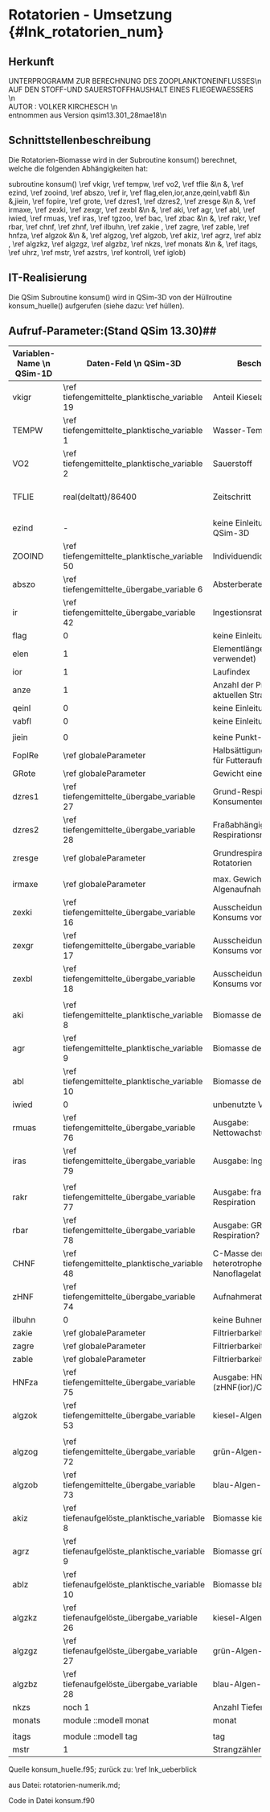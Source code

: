 Rotatorien - Umsetzung {#lnk_rotatorien_num}
===============================

## Herkunft ##
UNTERPROGRAMM ZUR BERECHNUNG DES ZOOPLANKTONEINFLUSSES\n            
AUF DEN STOFF-UND SAUERSTOFFHAUSHALT EINES FLIEGEWAESSERS \n        
AUTOR :      VOLKER KIRCHESCH    \n                                 
entnommen aus Version qsim13.301_28mae18\n 


## Schnittstellenbeschreibung ##
Die Rotatorien-Biomasse wird in der Subroutine konsum() berechnet, welche
die folgenden Abhängigkeiten hat:

subroutine konsum() \ref vkigr, \ref tempw, \ref vo2, \ref tflie  &\n
  &, \ref ezind, \ref zooind, \ref abszo, \ref ir, \ref flag,elen,ior,anze,qeinl,vabfl &\n
  &,jiein, \ref fopire, \ref grote, \ref dzres1, \ref dzres2, \ref zresge  &\n
  &, \ref irmaxe, \ref zexki, \ref zexgr, \ref zexbl                       &\n
  &, \ref aki, \ref agr, \ref abl, \ref iwied, \ref rmuas, \ref iras, \ref tgzoo, \ref bac, \ref zbac    &\n
  &, \ref rakr, \ref rbar, \ref chnf, \ref zhnf, \ref ilbuhn, \ref zakie
  , \ref zagre, \ref zable, \ref hnfza, \ref algzok     &\n
  &, \ref algzog, \ref algzob, \ref akiz, \ref agrz, \ref ablz
  , \ref algzkz, \ref algzgz, \ref algzbz, \ref nkzs, \ref monats    &\n
  &, \ref itags, \ref uhrz, \ref mstr, \ref azstrs, \ref kontroll, \ref iglob)
 
## IT-Realisierung ##
Die QSim Subroutine konsum() wird in QSim-3D von der Hüllroutine konsum_huelle() aufgerufen (siehe dazu: \ref hüllen). 

## Aufruf-Parameter:(Stand QSim 13.30)##
| Variablen-Name \n QSim-1D | Daten-Feld \n QSim-3D | Beschreibung | Einheit |
| ------------------------- | --------------------- | ------------ | ------- |
| vkigr	| \ref tiefengemittelte_planktische_variable 19 | Anteil Kieselalgen | - |
| TEMPW	| \ref tiefengemittelte_planktische_variable 1 | Wasser-Temperatur | °C |
| VO2		| \ref tiefengemittelte_planktische_variable 2 | Sauerstoff | mg/l |
| TFLIE	|  real(deltatt)/86400  | Zeitschritt | TFLIE in d; deltat in s  |
| | | | |
| ezind	| - | keine Einleitungen in QSim-3D | - |
| ZOOIND	| \ref tiefengemittelte_planktische_variable 50 | Individuendichte | 1/l |
| abszo	| \ref tiefengemittelte_übergabe_variable 6 | Absterberate | 1/d |
| ir		| \ref tiefengemittelte_übergabe_variable 42 | Ingestionsrate | mg/(l*h) |
| flag		| 0 | keine Einleitungen | - |
| elen		| 1 | Elementlänge (nicht verwendet) | - |
| ior		| 1 | Laufindex | - |
| anze		| 1 | Anzahl der Profile im aktuellen Strang | - |
| qeinl	| 0 | keine Einleitung | - |
| vabfl	| 0 | keine Einleitung | - |
| | | | |
| jiein	| 0 | keine Punkt-Einleitungen | - |
| FopIRe	| \ref globaleParameter | Halbsättigungskonstante für Futteraufnahme | mg/l |
| GRote	| \ref globaleParameter | Gewicht einer Rotatorie | µg |
| dzres1	| \ref tiefengemittelte_übergabe_variable 27 | Grund-Respiration Konsumenten |  |
| dzres2	| \ref tiefengemittelte_übergabe_variable 28 | Fraßabhängige Respirationsrate |  |
| zresge	| \ref globaleParameter | Grundrespiration Rotatorien | 1/d |
| | | | |
| irmaxe	| \ref globaleParameter | max. Gewichtsspez. Algenaufnahmerate |  |
| zexki	| \ref tiefengemittelte_übergabe_variable 16 | Ausscheidungen infolge Konsums von Kieselalgen |  |
| zexgr	| \ref tiefengemittelte_übergabe_variable 17 | Ausscheidungen infolge Konsums von Grünalgen |  |
| zexbl	| \ref tiefengemittelte_übergabe_variable 18 | Ausscheidungen infolge Konsums von Blaualgen  |  |
| | | | |
| aki		| \ref tiefengemittelte_planktische_variable 8 | Biomasse der Kieselalgen | mg/l |
| agr		| \ref tiefengemittelte_planktische_variable 9 | Biomasse der Grünalgen | mg/l |
| abl		| \ref tiefengemittelte_planktische_variable 10 | Biomasse der Blaualgen | mg/l |
| iwied	| 0 | unbenutzte Variable | - |
| rmuas	| \ref tiefengemittelte_übergabe_variable 76 | Ausgabe: Nettowachstumsrate | 1/d |
| iras		| \ref tiefengemittelte_übergabe_variable 79 | Ausgabe: Ingestionsrate | 1/d |
| | | | |
| rakr		| \ref tiefengemittelte_übergabe_variable 77 | Ausgabe: fraßabhängige Respiration | 1/d |
| rbar		| \ref tiefengemittelte_übergabe_variable 78 | Ausgabe: GRund?-Respiration? | 1/d |
| CHNF		| \ref tiefengemittelte_planktische_variable 48 | C-Masse der heterotrophen Nanoflagelaten | mg C / l |
| zHNF		| \ref tiefengemittelte_übergabe_variable 74 | Aufnahmerate der HNF | 1/d |
| ilbuhn	| 0 | keine Buhnen | - |
| zakie	| \ref globaleParameter | Filtrierbarkeit Kieselalgen | - |
| zagre	| \ref globaleParameter | Filtrierbarkeit Grünalgen | - |
| zable	| \ref globaleParameter | Filtrierbarkeit Blaualgen | - |
| HNFza	| \ref tiefengemittelte_übergabe_variable 75 | Ausgabe: HNFza(ior) = (zHNF(ior)/CHNF(ior))*24. |  |
| algzok	| \ref tiefengemittelte_übergabe_variable 53 | kiesel-Algen-Konsum | mg/l |
| | | | |
| algzog	| \ref tiefengemittelte_übergabe_variable 72 | grün-Algen-Konsum | mg/l |
| algzob	| \ref tiefengemittelte_übergabe_variable 73 | blau-Algen-Konsum | mg/l |
| akiz		| \ref tiefenaufgelöste_planktische_variable 8 | Biomasse kiesel-Algen | mg/l |
| agrz		| \ref tiefenaufgelöste_planktische_variable 9 | Biomasse grün-Algen | mg/l |
| ablz		| \ref tiefenaufgelöste_planktische_variable 10 | Biomasse blau-Algen | mg/l |
| algzkz	| \ref tiefenaufgelöste_übergabe_variable 26 | kiesel-Algen-Konsum | mg/l |
| algzgz	| \ref tiefenaufgelöste_übergabe_variable 27 | grün-Algen-Konsum | mg/l |
| algzbz	| \ref tiefenaufgelöste_übergabe_variable 28 | blau-Algen-Konsum | mg/l |
| nkzs		| noch 1 | Anzahl Tiefenschichten |  |
| monats	| module ::modell monat | monat |  |
| | | | |
| itags	| module ::modell tag | tag |  |
| mstr		| 1 | Strangzähler |  |

Quelle konsum_huelle.f95; zurück zu: \ref lnk_ueberblick

 
aus Datei: rotatorien-numerik.md; 

Code in Datei konsum.f90
